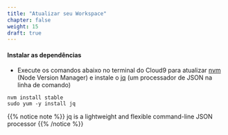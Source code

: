 ```yaml
---
title: "Atualizar seu Workspace"
chapter: false
weight: 15
draft: true
---
```


#### Instalar as dependências

- Execute os comandos abaixo no terminal do Cloud9 para atualizar [nvm](https://github.com/nvm-sh/nvm) (Node Version Manager) e instale o [jq](https://stedolan.github.io/jq/) (um processador de JSON na linha de comando)
  
```
nvm install stable
sudo yum -y install jq 
```

{{% notice note %}}
jq is a lightweight and flexible command-line JSON processor
{{% /notice %}}